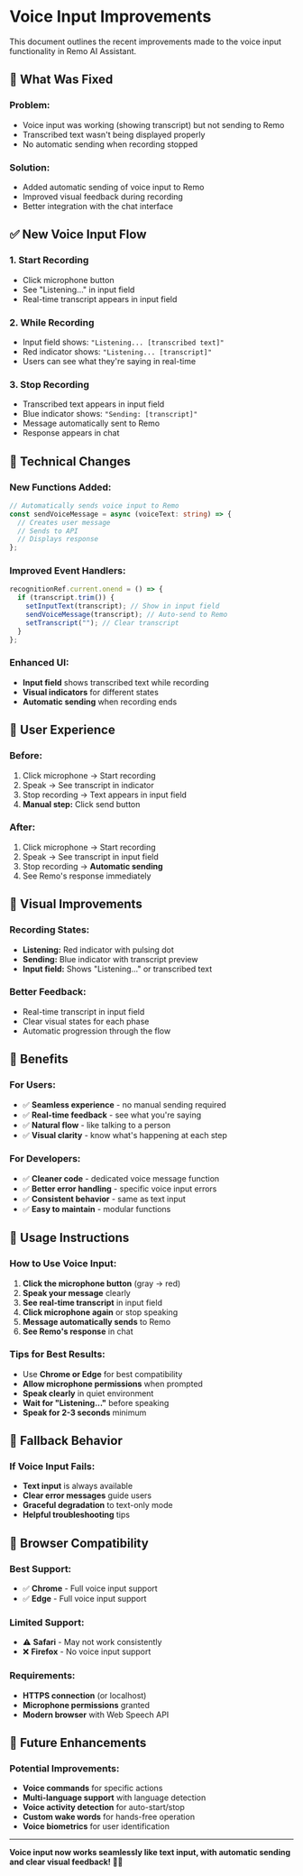 # Voice Input Improvements

This document outlines the recent improvements made to the voice input functionality in Remo AI Assistant.

## 🎤 What Was Fixed

### **Problem:**

- Voice input was working (showing transcript) but not sending to Remo
- Transcribed text wasn't being displayed properly
- No automatic sending when recording stopped

### **Solution:**

- Added automatic sending of voice input to Remo
- Improved visual feedback during recording
- Better integration with the chat interface

## ✅ New Voice Input Flow

### **1. Start Recording**

- Click microphone button
- See "Listening..." in input field
- Real-time transcript appears in input field

### **2. While Recording**

- Input field shows: `"Listening... [transcribed text]"`
- Red indicator shows: `"Listening... [transcript]"`
- Users can see what they're saying in real-time

### **3. Stop Recording**

- Transcribed text appears in input field
- Blue indicator shows: `"Sending: [transcript]"`
- Message automatically sent to Remo
- Response appears in chat

## 🔧 Technical Changes

### **New Functions Added:**

```typescript
// Automatically sends voice input to Remo
const sendVoiceMessage = async (voiceText: string) => {
  // Creates user message
  // Sends to API
  // Displays response
};
```

### **Improved Event Handlers:**

```typescript
recognitionRef.current.onend = () => {
  if (transcript.trim()) {
    setInputText(transcript); // Show in input field
    sendVoiceMessage(transcript); // Auto-send to Remo
    setTranscript(""); // Clear transcript
  }
};
```

### **Enhanced UI:**

- **Input field** shows transcribed text while recording
- **Visual indicators** for different states
- **Automatic sending** when recording ends

## 🎯 User Experience

### **Before:**

1. Click microphone → Start recording
2. Speak → See transcript in indicator
3. Stop recording → Text appears in input field
4. **Manual step:** Click send button

### **After:**

1. Click microphone → Start recording
2. Speak → See transcript in input field
3. Stop recording → **Automatic sending**
4. See Remo's response immediately

## 🎨 Visual Improvements

### **Recording States:**

- **Listening:** Red indicator with pulsing dot
- **Sending:** Blue indicator with transcript preview
- **Input field:** Shows "Listening..." or transcribed text

### **Better Feedback:**

- Real-time transcript in input field
- Clear visual states for each phase
- Automatic progression through the flow

## 🚀 Benefits

### **For Users:**

- ✅ **Seamless experience** - no manual sending required
- ✅ **Real-time feedback** - see what you're saying
- ✅ **Natural flow** - like talking to a person
- ✅ **Visual clarity** - know what's happening at each step

### **For Developers:**

- ✅ **Cleaner code** - dedicated voice message function
- ✅ **Better error handling** - specific voice input errors
- ✅ **Consistent behavior** - same as text input
- ✅ **Easy to maintain** - modular functions

## 🎤 Usage Instructions

### **How to Use Voice Input:**

1. **Click the microphone button** (gray → red)
2. **Speak your message** clearly
3. **See real-time transcript** in input field
4. **Click microphone again** or stop speaking
5. **Message automatically sends** to Remo
6. **See Remo's response** in chat

### **Tips for Best Results:**

- Use **Chrome or Edge** for best compatibility
- **Allow microphone permissions** when prompted
- **Speak clearly** in quiet environment
- **Wait for "Listening..."** before speaking
- **Speak for 2-3 seconds** minimum

## 🔄 Fallback Behavior

### **If Voice Input Fails:**

- **Text input** is always available
- **Clear error messages** guide users
- **Graceful degradation** to text-only mode
- **Helpful troubleshooting** tips

## 📱 Browser Compatibility

### **Best Support:**

- ✅ **Chrome** - Full voice input support
- ✅ **Edge** - Full voice input support

### **Limited Support:**

- ⚠️ **Safari** - May not work consistently
- ❌ **Firefox** - No voice input support

### **Requirements:**

- **HTTPS connection** (or localhost)
- **Microphone permissions** granted
- **Modern browser** with Web Speech API

## 🎯 Future Enhancements

### **Potential Improvements:**

- **Voice commands** for specific actions
- **Multi-language support** with language detection
- **Voice activity detection** for auto-start/stop
- **Custom wake words** for hands-free operation
- **Voice biometrics** for user identification

---

**Voice input now works seamlessly like text input, with automatic sending and clear visual feedback! 🎤✨**
